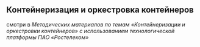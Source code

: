 ## Контейнеризация и оркестровка контейнеров

смотри в 
*Методических материалов по темам «Контейнеризации и оркестровки 
контейнеров» с использованием технологической  
платформы ПАО «Ростелеком»*